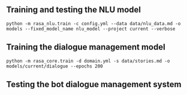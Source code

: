 ## Training and testing the NLU model

``python -m rasa_nlu.train -c config.yml --data data/nlu_data.md -o models --fixed_model_name nlu_model --project current --verbose``

## Training the dialogue management model

``python -m rasa_core.train -d domain.yml -s data/stories.md -o models/current/dialogue --epochs 200
``

## Testing the bot dialogue management system
````